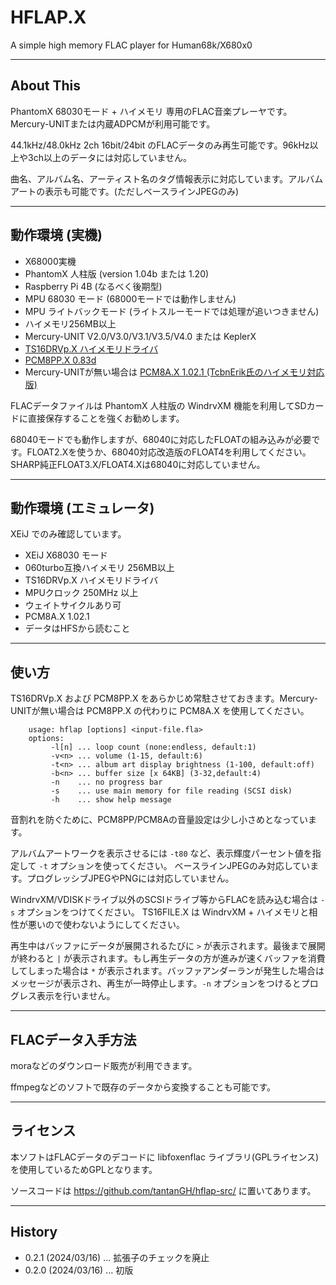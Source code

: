 # HFLAP.X

A simple high memory FLAC player for Human68k/X680x0

---

## About This

PhantomX 68030モード + ハイメモリ 専用のFLAC音楽プレーヤです。Mercury-UNITまたは内蔵ADPCMが利用可能です。

44.1kHz/48.0kHz 2ch 16bit/24bit のFLACデータのみ再生可能です。96kHz以上や3ch以上のデータには対応していません。

曲名、アルバム名、アーティスト名のタグ情報表示に対応しています。アルバムアートの表示も可能です。(ただしベースラインJPEGのみ)

---

## 動作環境 (実機)

* X68000実機
* PhantomX 人柱版 (version 1.04b または 1.20)
* Raspberry Pi 4B (なるべく後期型)
* MPU 68030 モード (68000モードでは動作しません)
* MPU ライトバックモード (ライトスルーモードでは処理が追いつきません)
* ハイメモリ256MB以上
* Mercury-UNIT V2.0/V3.0/V3.1/V3.5/V4.0 または KeplerX
* [TS16DRVp.X ハイメモリドライバ](https://hauoli.x68kbbs.com/)
* [PCM8PP.X 0.83d](http://retropc.net/x68000/software/hardware/mercury/pcm8pp/)
* Mercury-UNITが無い場合は [PCM8A.X 1.02.1 (TcbnErik氏のハイメモリ対応版)](https://github.com/kg68k/pcm8a/releases/tag/v1.02.1)

FLACデータファイルは PhantomX 人柱版の WindrvXM 機能を利用してSDカードに直接保存することを強くお勧めします。

68040モードでも動作しますが、68040に対応したFLOATの組み込みが必要です。FLOAT2.Xを使うか、68040対応改造版のFLOAT4を利用してください。SHARP純正FLOAT3.X/FLOAT4.Xは68040に対応していません。

---

## 動作環境 (エミュレータ)

XEiJ でのみ確認しています。

* XEiJ X68030 モード
* 060turbo互換ハイメモリ 256MB以上
* TS16DRVp.X ハイメモリドライバ
* MPUクロック 250MHz 以上
* ウェイトサイクルあり可
* PCM8A.X 1.02.1
* データはHFSから読むこと

---

## 使い方

TS16DRVp.X および PCM8PP.X をあらかじめ常駐させておきます。Mercury-UNITが無い場合は PCM8PP.X の代わりに PCM8A.X を使用してください。

        usage: hflap [options] <input-file.fla>
        options:
             -l[n] ... loop count (none:endless, default:1)
             -v<n> ... volume (1-15, default:6)
             -t<n> ... album art display brightness (1-100, default:off)
             -b<n> ... buffer size [x 64KB] (3-32,default:4)
             -n    ... no progress bar
             -s    ... use main memory for file reading (SCSI disk)
             -h    ... show help message

音割れを防ぐために、PCM8PP/PCM8Aの音量設定は少し小さめとなっています。

アルバムアートワークを表示させるには `-t80` など、表示輝度パーセント値を指定して `-t` オプションを使ってください。
ベースラインJPEGのみ対応しています。プログレッシブJPEGやPNGには対応していません。

WindrvXM/VDISKドライブ以外のSCSIドライブ等からFLACを読み込む場合は `-s` オプションをつけてください。
TS16FILE.X は WindrvXM + ハイメモリと相性が悪いので使わないようにしてください。

再生中はバッファにデータが展開されるたびに `>` が表示されます。最後まで展開が終わると `|` が表示されます。もし再生データの方が進みが速くバッファを消費してしまった場合は `*` が表示されます。バッファアンダーランが発生した場合はメッセージが表示され、再生が一時停止します。`-n` オプションをつけるとプログレス表示を行いません。

---

## FLACデータ入手方法

moraなどのダウンロード販売が利用できます。

ffmpegなどのソフトで既存のデータから変換することも可能です。

---

## ライセンス

本ソフトはFLACデータのデコードに libfoxenflac ライブラリ(GPLライセンス)を使用しているためGPLとなります。

ソースコードは https://github.com/tantanGH/hflap-src/ に置いてあります。

---

## History

* 0.2.1 (2024/03/16) ... 拡張子のチェックを廃止
* 0.2.0 (2024/03/16) ... 初版
